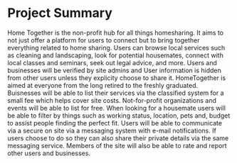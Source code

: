 # Project Summary
Home Together is the non-profit hub for all things homesharing. It aims to not just offer a platform for users to connect but to bring together everything related to home sharing. Users can browse local services such as cleaning and landscaping, look for potential housemates, connect with local classes and seminars, seek out legal advice, and more. Users and businesses will be verified by site admins and User information is hidden from other users unless they explicity choose to share it. HomeTogether is aimed at everyone from the long retired to the freshly graduated. Buisnesses will be able to list their services via the classified system for a small fee which helps cover site costs. Not-for-profit organizations and events will be able to list for free. When looking for a housemate users will be able to filter by things such as working status, location, pets and, budget to assist people finding the perfect fit. Users will be able to communicate via a secure on site via a messaging system with e-mail notifications. If users choose to do so they can also share their private details via the same messaging service. Members of the site will also be able to rate and report other users and businesses. 
